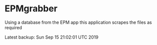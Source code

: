 # EPMgrabber
Using a database from the EPM app this application scrapes the files as required


Latest backup: Sun Sep 15 21:02:01 UTC 2019
